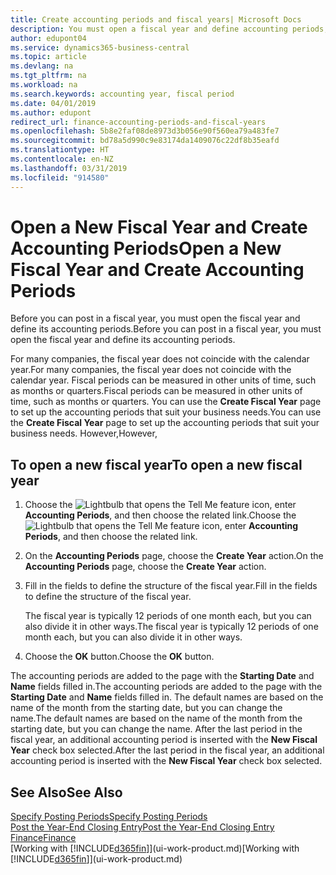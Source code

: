 ```yaml
---
title: Create accounting periods and fiscal years| Microsoft Docs
description: You must open a fiscal year and define accounting periods, before you can post in a fiscal year.
author: edupont04
ms.service: dynamics365-business-central
ms.topic: article
ms.devlang: na
ms.tgt_pltfrm: na
ms.workload: na
ms.search.keywords: accounting year, fiscal period
ms.date: 04/01/2019
ms.author: edupont
redirect_url: finance-accounting-periods-and-fiscal-years
ms.openlocfilehash: 5b8e2faf08de8973d3b056e90f560ea79a483fe7
ms.sourcegitcommit: bd78a5d990c9e83174da1409076c22df8b35eafd
ms.translationtype: HT
ms.contentlocale: en-NZ
ms.lasthandoff: 03/31/2019
ms.locfileid: "914580"
---
```

# <a name="open-a-new-fiscal-year-and-create-accounting-periods"></a><span data-ttu-id="dc077-103">Open a New Fiscal Year and Create Accounting Periods</span><span class="sxs-lookup"><span data-stu-id="dc077-103">Open a New Fiscal Year and Create Accounting Periods</span></span>
<span data-ttu-id="dc077-104">Before you can post in a fiscal year, you must open the fiscal year and define its accounting periods.</span><span class="sxs-lookup"><span data-stu-id="dc077-104">Before you can post in a fiscal year, you must open the fiscal year and define its accounting periods.</span></span>  

<span data-ttu-id="dc077-105">For many companies, the fiscal year does not coincide with the calendar year.</span><span class="sxs-lookup"><span data-stu-id="dc077-105">For many companies, the fiscal year does not coincide with the calendar year.</span></span> <span data-ttu-id="dc077-106">Fiscal periods can be measured in other units of time, such as months or quarters.</span><span class="sxs-lookup"><span data-stu-id="dc077-106">Fiscal periods can be measured in other units of time, such as months or quarters.</span></span> <span data-ttu-id="dc077-107">You can use the **Create Fiscal Year** page to set up the accounting periods that suit your business needs.</span><span class="sxs-lookup"><span data-stu-id="dc077-107">You can use the **Create Fiscal Year** page to set up the accounting periods that suit your business needs.</span></span> <span data-ttu-id="dc077-108">However,</span><span class="sxs-lookup"><span data-stu-id="dc077-108">However,</span></span>   

## <a name="to-open-a-new-fiscal-year"></a><span data-ttu-id="dc077-109">To open a new fiscal year</span><span class="sxs-lookup"><span data-stu-id="dc077-109">To open a new fiscal year</span></span>
1. <span data-ttu-id="dc077-110">Choose the ![Lightbulb that opens the Tell Me feature](media/ui-search/search_small.png "Tell me what you want to do") icon, enter **Accounting Periods**, and then choose the related link.</span><span class="sxs-lookup"><span data-stu-id="dc077-110">Choose the ![Lightbulb that opens the Tell Me feature](media/ui-search/search_small.png "Tell me what you want to do") icon, enter **Accounting Periods**, and then choose the related link.</span></span>
2. <span data-ttu-id="dc077-111">On the **Accounting Periods** page, choose the **Create Year** action.</span><span class="sxs-lookup"><span data-stu-id="dc077-111">On the **Accounting Periods** page, choose the **Create Year** action.</span></span>
3. <span data-ttu-id="dc077-112">Fill in the fields to define the structure of the fiscal year.</span><span class="sxs-lookup"><span data-stu-id="dc077-112">Fill in the fields to define the structure of the fiscal year.</span></span>

    <span data-ttu-id="dc077-113">The fiscal year is typically 12 periods of one month each, but you can also divide it in other ways.</span><span class="sxs-lookup"><span data-stu-id="dc077-113">The fiscal year is typically 12 periods of one month each, but you can also divide it in other ways.</span></span>
4. <span data-ttu-id="dc077-114">Choose the **OK** button.</span><span class="sxs-lookup"><span data-stu-id="dc077-114">Choose the **OK** button.</span></span>

<span data-ttu-id="dc077-115">The accounting periods are added to the page with the **Starting Date** and **Name** fields filled in.</span><span class="sxs-lookup"><span data-stu-id="dc077-115">The accounting periods are added to the page with the **Starting Date** and **Name** fields filled in.</span></span> <span data-ttu-id="dc077-116">The default names are based on the name of the month from the starting date, but you can change the name.</span><span class="sxs-lookup"><span data-stu-id="dc077-116">The default names are based on the name of the month from the starting date, but you can change the name.</span></span> <span data-ttu-id="dc077-117">After the last period in the fiscal year, an additional accounting period is inserted with the **New Fiscal Year** check box selected.</span><span class="sxs-lookup"><span data-stu-id="dc077-117">After the last period in the fiscal year, an additional accounting period is inserted with the **New Fiscal Year** check box selected.</span></span>  


## <a name="see-also"></a><span data-ttu-id="dc077-118">See Also</span><span class="sxs-lookup"><span data-stu-id="dc077-118">See Also</span></span>
[<span data-ttu-id="dc077-119">Specify Posting Periods</span><span class="sxs-lookup"><span data-stu-id="dc077-119">Specify Posting Periods</span></span>](finance-how-specify-posting-periods.md)  
[<span data-ttu-id="dc077-120">Post the Year-End Closing Entry</span><span class="sxs-lookup"><span data-stu-id="dc077-120">Post the Year-End Closing Entry</span></span>](year-how-post-year-end-close-entry.md)  
[<span data-ttu-id="dc077-121">Finance</span><span class="sxs-lookup"><span data-stu-id="dc077-121">Finance</span></span>](finance.md)  
<span data-ttu-id="dc077-122">[Working with [!INCLUDE[d365fin](includes/d365fin_md.md)]](ui-work-product.md)</span><span class="sxs-lookup"><span data-stu-id="dc077-122">[Working with [!INCLUDE[d365fin](includes/d365fin_md.md)]](ui-work-product.md)</span></span>
